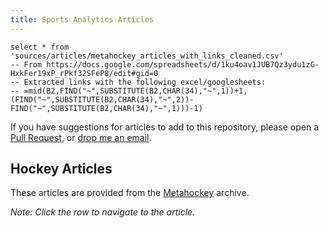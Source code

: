 ```yaml
---
title: Sports Analytics Articles 
---
```


```metahockey
select * from 'sources/articles/metahockey_articles_with_links_cleaned.csv'
-- From https://docs.google.com/spreadsheets/d/1ku4oav1JUB7Qz3ydu1zG-HxkFer19xP_rPkf32SFeP8/edit#gid=0
-- Extracted links with the following excel/googlesheets:
-- =mid(B2,FIND("~",SUBSTITUTE(B2,CHAR(34),"~",1))+1,(FIND("~",SUBSTITUTE(B2,CHAR(34),"~",2))-FIND("~",SUBSTITUTE(B2,CHAR(34),"~",1)))-1)
```

If you have suggestions for articles to add to this repository, please open a [Pull Request](https://github.com/Skrimmage/Data-Platform/tree/main/frontend/sources/articles), or [drop me an email](mailto:danny@skrimmage.com?subject=Articles). 

## Hockey Articles

These articles are provided from the [Metahockey](https://metahockey.vercel.app/) archive.

<DataTable data={metahockey} search=true rowShading=true rowLines=false rows=10 link=Link openInNewTab="true">
    <Column id="Title" wrap=true />
    <Column id=Author title="Primary Author(s)" wrap=true />
    <Column id=Year />
    <Column id=Source />
    <Column id=Keywords wrap=true />
</DataTable>

_Note: Click the row to navigate to the article._